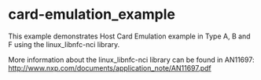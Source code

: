 card-emulation_example
=====================
This example demonstrates Host Card Emulation example in Type A, B and F using the linux_libnfc-nci library.

More information about the linux_libnfc-nci library can be found in AN11697: http://www.nxp.com/documents/application_note/AN11697.pdf
